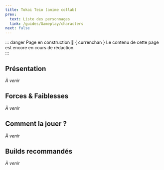 ```yaml
---
title: Tokai Teio (anime collab)
prev:
  text: Liste des personnages
  link: /guides/Gameplay/characters
next: false
---
```

<UmaBreadcrumb slug="tokaiteio-animecollab" />
<UmaDetails slug="tokaiteio-animecollab" />

::: danger Page en construction 🚧 { currenchan }
Le contenu de cette page est encore en cours de rédaction.  
:::

## Présentation
*À venir*

## Forces & Faiblesses
*À venir*

## Comment la jouer ?
*À venir*

## Builds recommandés
*À venir*
